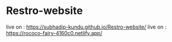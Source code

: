# Restro-website
live on : https://subhadip-kundu.github.io/Restro-website/
live on : https://rococo-fairy-4160c0.netlify.app/
